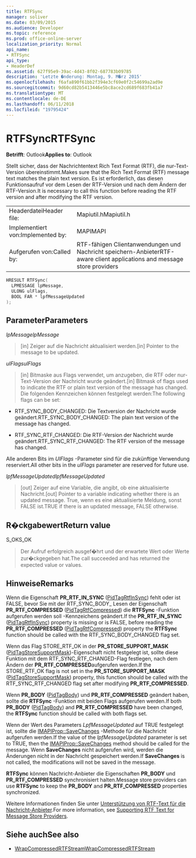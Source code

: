 ```yaml
---
title: RTFSync
manager: soliver
ms.date: 03/09/2015
ms.audience: Developer
ms.topic: reference
ms.prod: office-online-server
localization_priority: Normal
api_name:
- RTFSync
api_type:
- HeaderDef
ms.assetid: 627f95e9-39ac-4d43-8f02-687783b09785
description: 'Letzte �nderung: Montag, 9. M�rz 2015'
ms.openlocfilehash: f6afa890f61bb2f394e3cf69e0f2c54699a2ad9e
ms.sourcegitcommit: 9d60cd82b5413446e5bc8ace2cd689f683fb41a7
ms.translationtype: MT
ms.contentlocale: de-DE
ms.lasthandoff: 06/11/2018
ms.locfileid: "19795424"
---
```

# <a name="rtfsync"></a><span data-ttu-id="1cc64-103">RTFSync</span><span class="sxs-lookup"><span data-stu-id="1cc64-103">RTFSync</span></span>

<span data-ttu-id="1cc64-104">**Betrifft**: Outlook</span><span class="sxs-lookup"><span data-stu-id="1cc64-104">**Applies to**: Outlook</span></span> 
  
<span data-ttu-id="1cc64-105">Stellt sicher, dass der Nachrichtentext Rich Text Format (RTF), die nur-Text-Version übereinstimmt.</span><span class="sxs-lookup"><span data-stu-id="1cc64-105">Makes sure that the Rich Text Format (RTF) message text matches the plain text version.</span></span> <span data-ttu-id="1cc64-106">Es ist erforderlich, das diesen Funktionsaufruf vor dem Lesen der RTF-Version und nach dem Ändern der RTF-Version.</span><span class="sxs-lookup"><span data-stu-id="1cc64-106">It is necessary to call this function before reading the RTF version and after modifying the RTF version.</span></span> 
  
|||
|:-----|:-----|
|<span data-ttu-id="1cc64-107">Headerdatei</span><span class="sxs-lookup"><span data-stu-id="1cc64-107">Header file:</span></span>  <br/> |<span data-ttu-id="1cc64-108">Mapiutil.h</span><span class="sxs-lookup"><span data-stu-id="1cc64-108">Mapiutil.h</span></span>  <br/> |
|<span data-ttu-id="1cc64-109">Implementiert von:</span><span class="sxs-lookup"><span data-stu-id="1cc64-109">Implemented by:</span></span>  <br/> |<span data-ttu-id="1cc64-110">MAPI</span><span class="sxs-lookup"><span data-stu-id="1cc64-110">MAPI</span></span>  <br/> |
|<span data-ttu-id="1cc64-111">Aufgerufen von:</span><span class="sxs-lookup"><span data-stu-id="1cc64-111">Called by:</span></span>  <br/> |<span data-ttu-id="1cc64-112">RTF-fähigen Clientanwendungen und Nachricht speichern-Anbieter</span><span class="sxs-lookup"><span data-stu-id="1cc64-112">RTF-aware client applications and message store providers</span></span>  <br/> |
   
```cpp
HRESULT RTFSync(
  LPMESSAGE lpMessage,
  ULONG ulFlags,
  BOOL FAR * lpfMessageUpdated
);
```

## <a name="parameters"></a><span data-ttu-id="1cc64-113">Parameter</span><span class="sxs-lookup"><span data-stu-id="1cc64-113">Parameters</span></span>

<span data-ttu-id="1cc64-114">_lpMessage_</span><span class="sxs-lookup"><span data-stu-id="1cc64-114">_lpMessage_</span></span>
  
> <span data-ttu-id="1cc64-115">[in] Zeiger auf die Nachricht aktualisiert werden.</span><span class="sxs-lookup"><span data-stu-id="1cc64-115">[in] Pointer to the message to be updated.</span></span>
    
<span data-ttu-id="1cc64-116">_ulFlags_</span><span class="sxs-lookup"><span data-stu-id="1cc64-116">_ulFlags_</span></span>
  
> <span data-ttu-id="1cc64-117">[in] Bitmaske aus Flags verwendet, um anzugeben, die RTF oder nur-Text-Version der Nachricht wurde geändert.</span><span class="sxs-lookup"><span data-stu-id="1cc64-117">[in] Bitmask of flags used to indicate the RTF or plain text version of the message has changed.</span></span> <span data-ttu-id="1cc64-118">Die folgenden Kennzeichen können festgelegt werden:</span><span class="sxs-lookup"><span data-stu-id="1cc64-118">The following flags can be set:</span></span>
    
  - <span data-ttu-id="1cc64-119">RTF_SYNC_BODY_CHANGED: Die Textversion der Nachricht wurde geändert.</span><span class="sxs-lookup"><span data-stu-id="1cc64-119">RTF_SYNC_BODY_CHANGED: The plain text version of the message has changed.</span></span>
      
  - <span data-ttu-id="1cc64-120">RTF_SYNC_RTF_CHANGED: Die RTF-Version der Nachricht wurde geändert.</span><span class="sxs-lookup"><span data-stu-id="1cc64-120">RTF_SYNC_RTF_CHANGED: The RTF version of the message has changed.</span></span>
    
  <span data-ttu-id="1cc64-121">Alle anderen Bits im _UlFlags_ -Parameter sind für die zukünftige Verwendung reserviert.</span><span class="sxs-lookup"><span data-stu-id="1cc64-121">All other bits in the  _ulFlags_ parameter are reserved for future use.</span></span> 
    
<span data-ttu-id="1cc64-122">_lpfMessageUpdated_</span><span class="sxs-lookup"><span data-stu-id="1cc64-122">_lpfMessageUpdated_</span></span>
  
> <span data-ttu-id="1cc64-123">[out] Zeiger auf eine Variable, die angibt, ob eine aktualisierte Nachricht.</span><span class="sxs-lookup"><span data-stu-id="1cc64-123">[out] Pointer to a variable indicating whether there is an updated message.</span></span> <span data-ttu-id="1cc64-124">True, wenn es eine aktualisierte Meldung, sonst FALSE ist.</span><span class="sxs-lookup"><span data-stu-id="1cc64-124">TRUE if there is an updated message, FALSE otherwise.</span></span>
    
## <a name="return-value"></a><span data-ttu-id="1cc64-125">R�ckgabewert</span><span class="sxs-lookup"><span data-stu-id="1cc64-125">Return value</span></span>

<span data-ttu-id="1cc64-126">S_OK</span><span class="sxs-lookup"><span data-stu-id="1cc64-126">S_OK</span></span> 
  
> <span data-ttu-id="1cc64-127">Der Aufruf erfolgreich ausgef�hrt und der erwartete Wert oder Werte zur�ckgegeben hat.</span><span class="sxs-lookup"><span data-stu-id="1cc64-127">The call succeeded and has returned the expected value or values.</span></span>
    
## <a name="remarks"></a><span data-ttu-id="1cc64-128">Hinweise</span><span class="sxs-lookup"><span data-stu-id="1cc64-128">Remarks</span></span>

<span data-ttu-id="1cc64-129">Wenn die Eigenschaft **PR_RTF_IN_SYNC** ([PidTagRtfInSync](pidtagrtfinsync-canonical-property.md)) fehlt oder ist FALSE, bevor Sie mit der RTF_SYNC_BODY_ Lesen der Eigenschaft **PR_RTF_COMPRESSED** ([PidTagRtfCompressed](pidtagrtfcompressed-canonical-property.md)) die **RTFSync** -Funktion aufgerufen werden soll -Kennzeichens geändert.</span><span class="sxs-lookup"><span data-stu-id="1cc64-129">If the **PR_RTF_IN_SYNC** ([PidTagRtfInSync](pidtagrtfinsync-canonical-property.md)) property is missing or is FALSE, before reading the **PR_RTF_COMPRESSED** ([PidTagRtfCompressed](pidtagrtfcompressed-canonical-property.md)) property the **RTFSync** function should be called with the RTF_SYNC_BODY_CHANGED flag set.</span></span> 
  
<span data-ttu-id="1cc64-130">Wenn das Flag STORE_RTF_OK in der **PR_STORE_SUPPORT_MASK** ([PidTagStoreSupportMask](pidtagstoresupportmask-canonical-property.md))-Eigenschaft nicht festgelegt ist, sollte diese Funktion mit dem RTF_SYNC_RTF_CHANGED-Flag festlegen, nach dem Ändern der **PR_RTF_COMPRESSED**aufgerufen werden.</span><span class="sxs-lookup"><span data-stu-id="1cc64-130">If the STORE_RTF_OK flag is not set in the **PR_STORE_SUPPORT_MASK** ([PidTagStoreSupportMask](pidtagstoresupportmask-canonical-property.md)) property, this function should be called with the RTF_SYNC_RTF_CHANGED flag set after modifying **PR_RTF_COMPRESSED**.</span></span> 
  
<span data-ttu-id="1cc64-131">Wenn **PR_BODY** ([PidTagBody](pidtagbody-canonical-property.md)) und **PR_RTF_COMPRESSED** geändert haben, sollte die **RTFSync** -Funktion mit beiden Flags aufgerufen werden.</span><span class="sxs-lookup"><span data-stu-id="1cc64-131">If both **PR_BODY** ([PidTagBody](pidtagbody-canonical-property.md)) and **PR_RTF_COMPRESSED** have been changed, the **RTFSync** function should be called with both flags set.</span></span> 
  
<span data-ttu-id="1cc64-132">Wenn der Wert des Parameters _LpfMessageUpdated_ auf TRUE festgelegt ist, sollte die [IMAPIProp::SaveChanges](imapiprop-savechanges.md) -Methode für die Nachricht aufgerufen werden.</span><span class="sxs-lookup"><span data-stu-id="1cc64-132">If the value of the  _lpfMessageUpdated_ parameter is set to TRUE, then the [IMAPIProp::SaveChanges](imapiprop-savechanges.md) method should be called for the message.</span></span> <span data-ttu-id="1cc64-133">Wenn **SaveChanges** nicht aufgerufen wird, werden die Änderungen nicht in der Nachricht gespeichert werden.</span><span class="sxs-lookup"><span data-stu-id="1cc64-133">If **SaveChanges** is not called, the modifications will not be saved in the message.</span></span> 
  
<span data-ttu-id="1cc64-134">**RTFSync** können Nachricht-Anbieter die Eigenschaften **PR_BODY** und **PR_RTF_COMPRESSED** synchronisiert halten.</span><span class="sxs-lookup"><span data-stu-id="1cc64-134">Message store providers can use **RTFSync** to keep the **PR_BODY** and **PR_RTF_COMPRESSED** properties synchronized.</span></span> 
  
<span data-ttu-id="1cc64-135">Weitere Informationen finden Sie unter [Unterstützung von RTF-Text für die Nachricht-Anbieter](supporting-rtf-text-for-message-store-providers.md).</span><span class="sxs-lookup"><span data-stu-id="1cc64-135">For more information, see [Supporting RTF Text for Message Store Providers](supporting-rtf-text-for-message-store-providers.md).</span></span> 
  
## <a name="see-also"></a><span data-ttu-id="1cc64-136">Siehe auch</span><span class="sxs-lookup"><span data-stu-id="1cc64-136">See also</span></span>

- [<span data-ttu-id="1cc64-137">WrapCompressedRTFStream</span><span class="sxs-lookup"><span data-stu-id="1cc64-137">WrapCompressedRTFStream</span></span>](wrapcompressedrtfstream.md)

